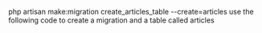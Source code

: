 php artisan make:migration create_articles_table --create=articles
use the following code to create a migration and a table called articles
